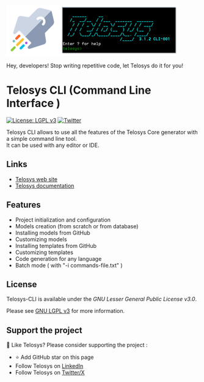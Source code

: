 [![Logo](https://raw.githubusercontent.com/telosys-tools-doc/img/master/telosys-cli-banner-50.png)](https://www.telosys.org/cli.html)

Hey, developers!   Stop writing repetitive code, let Telosys do it for you!

# Telosys CLI (Command Line Interface )

[![License: LGPL v3](https://img.shields.io/badge/License-LGPL%20v3-blue.svg)](https://www.gnu.org/licenses/lgpl-3.0)
[![Twitter](https://img.shields.io/twitter/follow/telosys?label=Follow&style=social)](https://twitter.com/telosys)

Telosys CLI allows to use all the features of the Telosys Core generator with a simple command line tool.  
It can be used with any editor or IDE.


## Links

- [Telosys web site](https://www.telosys.org)
- [Telosys documentation](https://doc.telosys.org/)


## Features
- Project initialization and configuration
- Models creation (from scratch or from database)
- Installing models from GitHub
- Customizing models
- Installing templates from GitHub
- Customizing templates
- Code generation for any language
- Batch mode ( with "-i commands-file.txt" ) 


## License

Telosys-CLI is available under the *GNU Lesser General Public License v3.0*. 

Please see [GNU LGPL v3](https://www.gnu.org/licenses/lgpl-3.0.en.html) for more information.


## Support the project

:blue_heart: Like Telosys? Please consider supporting the project : 
- :star: Add GitHub star on this page
- Follow Telosys on [LinkedIn](https://www.linkedin.com/company/telosys) 
- Follow Telosys on [Twitter/X](https://twitter.com/telosys)


